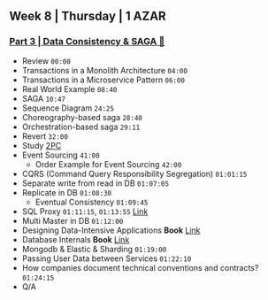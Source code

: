 ## Week 8 | Thursday | 1 AZAR
### [Part 3 | Data Consistency & SAGA 🔗](https://drive.google.com/file/d/16cZ0-ZFOwt8QxMpQLkCh2UA4CzGjBRmZ/view?usp=sharing)
- Review `00:00`
- Transactions in a Monolith Architecture `04:00`
- Transactions in a Microservice Pattern `06:00`
- Real World Example `08:40`
- SAGA `10:47`
- Sequence Diagram `24:25`
- Choreography-based saga `28:40`
- Orchestration-based saga `29:11`
- Revert `32:00`
- Study [2PC](https://microservices.io/patterns/data/saga.html#forces)
- Event Sourcing `41:00`
  - Order Example for Event Sourcing `42:00`
- CQRS (Command Query Responsibility Segregation) `01:01:15`
- Separate write from read in DB `01:07:05`
- Replicate in DB `01:08:30`
  - Eventual Consistency `01:09:45`
- SQL Proxy `01:11:15`, `01:13:55` [Link](https://proxysql.com/)
- Multi Master in DB `01:12:00`
- Designing Data-Intensive Applications **Book** [Link](https://www.oreilly.com/library/view/designing-data-intensive-applications/9781491903063/)
- Database Internals **Book** [Link](https://www.amazon.com/Database-Internals-Deep-Distributed-Systems/dp/1492040347)
- Mongodb & Elastic & Sharding `01:19:00`
- Passing User Data between Services `01:22:10`
- How companies document technical conventions and contracts? `01:24:15`
- Q/A